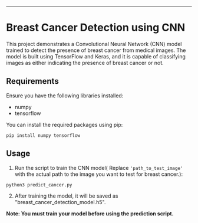 
---

# Breast Cancer Detection using CNN

This project demonstrates a Convolutional Neural Network (CNN) model trained to detect the presence of breast cancer from medical images. The model is built using TensorFlow and Keras, and it is capable of classifying images as either indicating the presence of breast cancer or not.

## Requirements

Ensure you have the following libraries installed:

- numpy
- tensorflow

You can install the required packages using pip:

```
pip install numpy tensorflow
```

## Usage

1. Run the script to train the CNN model( Replace `'path_to_test_image'` with the actual path to the image you want to test for breast cancer.):

```bash
python3 predict_cancer.py
```

2. After training the model, it will be saved as "breast_cancer_detection_model.h5".


**Note: You must train your model before using the prediction script.**
